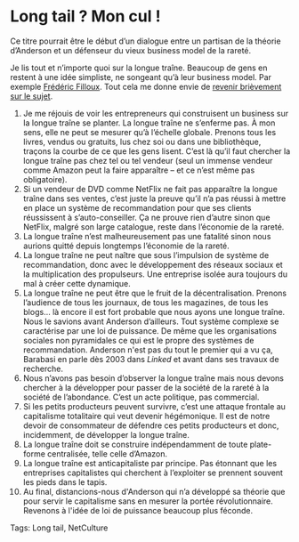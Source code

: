 # Long tail ? Mon cul !

Ce titre pourrait être le début d’un dialogue entre un partisan de la théorie d’Anderson et un défenseur du vieux business model de la rareté.<span id="more-11422"></span>

Je lis tout et n’importe quoi sur la longue traîne. Beaucoup de gens en restent à une idée simpliste, ne songeant qu’à leur business model. Par exemple [Frédéric Filloux](http://www.mondaynote.com/2009/09/27/the-long-tail-coming-up-short/). Tout cela me donne envie de [revenir brièvement sur le sujet](http://blog.tcrouzet.com/tag/long-tail/).

1. Je me réjouis de voir les entrepreneurs qui construisent un business sur la longue traîne se planter. La longue traîne ne s’enferme pas. À mon sens, elle ne peut se mesurer qu’à l’échelle globale. Prenons tous les livres, vendus ou gratuits, lus chez soi ou dans une bibliothèque, traçons la courbe de ce que les gens lisent. C’est là qu’il faut chercher la longue traîne pas chez tel ou tel vendeur (seul un immense vendeur comme Amazon peut la faire apparaître – et ce n’est même pas obligatoire).
2. Si un vendeur de DVD comme NetFlix ne fait pas apparaître la longue traîne dans ses ventes, c’est juste la preuve qu’il n’a pas réussi à mettre en place un système de recommandation pour que ses clients réussissent à s’auto-conseiller. Ça ne prouve rien d’autre sinon que NetFlix, malgré son large catalogue, reste dans l’économie de la rareté.
3. La longue traîne n’est malheureusement pas une fatalité sinon nous aurions quitté depuis longtemps l’économie de la rareté.
4. La longue traîne ne peut naître que sous l’impulsion de système de recommandation, donc avec le développement des réseaux sociaux et la multiplication des propulseurs. Une entreprise isolée aura toujours du mal à créer cette dynamique.
5. La longue traîne ne peut être que le fruit de la décentralisation. Prenons l’audience de tous les journaux, de tous les magazines, de tous les blogs… là encore il est fort probable que nous ayons une longue traîne. Nous le savions avant Anderson d’ailleurs. Tout système complexe se caractérise par une loi de puissance. De même que les organisations sociales non pyramidales ce qui est le propre des systèmes de recommandation. Anderson n'est pas du tout le premier qui a vu ça, Barabasi en parle dès 2003 dans *Linked* et avant dans ses travaux de recherche.
6. Nous n’avons pas besoin d’observer la longue traîne mais nous devons chercher à la développer pour passer de la société de la rareté à la société de l’abondance. C’est un acte politique, pas commercial.
7. Si les petits producteurs peuvent survivre, c’est une attaque frontale au capitalisme totalitaire qui veut devenir hégémonique. Il est de notre devoir de consommateur de défendre ces petits producteurs et donc, incidemment, de développer la longue traîne.
8. La longue traîne doit se construire indépendamment de toute plate-forme centralisée, telle celle d’Amazon.
9. La longue traîne est anticapitaliste par principe. Pas étonnant que les entreprises capitalistes qui cherchent à l’exploiter se prennent souvent les pieds dans le tapis.
10. Au final, distancions-nous d'Anderson qui n’a développé sa théorie que pour servir le capitalisme sans en mesurer la portée révolutionnaire. Revenons à l'idée de loi de puissance beaucoup plus féconde.

Tags: Long tail, NetCulture